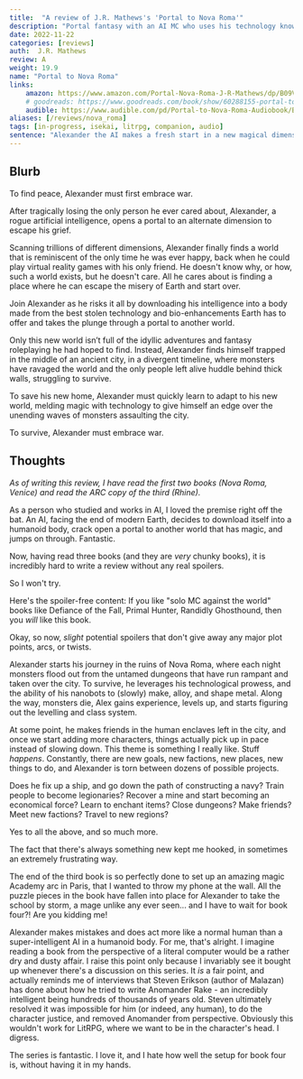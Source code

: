 ```yaml
---
title:  "A review of J.R. Mathews's 'Portal to Nova Roma'"
description: "Portal fantasy with an AI MC who uses his technology knowledge to get ahead in a ravaged, magical world."
date: 2022-11-22
categories: [reviews]
auth:  J.R. Mathews
review: A
weight: 19.9
name: "Portal to Nova Roma"
links:
    amazon: https://www.amazon.com/Portal-Nova-Roma-J-R-Mathews/dp/B09VLGSJ42
    # goodreads: https://www.goodreads.com/book/show/60288155-portal-to-nova-roma
    audible: https://www.audible.com/pd/Portal-to-Nova-Roma-Audiobook/B0BCH43V6V
aliases: [/reviews/nova_roma]
tags: [in-progress, isekai, litrpg, companion, audio]
sentence: "Alexander the AI makes a fresh start in a new magical dimension."
---
```




## Blurb

To find peace, Alexander must first embrace war.

After tragically losing the only person he ever cared about, Alexander, a rogue artificial intelligence, opens a portal to an alternate dimension to escape his grief.

Scanning trillions of different dimensions, Alexander finally finds a world that is reminiscent of the only time he was ever happy, back when he could play virtual reality games with his only friend. He doesn't know why, or how, such a world exists, but he doesn't care. All he cares about is finding a place where he can escape the misery of Earth and start over.

Join Alexander as he risks it all by downloading his intelligence into a body made from the best stolen technology and bio-enhancements Earth has to offer and takes the plunge through a portal to another world.

Only this new world isn’t full of the idyllic adventures and fantasy roleplaying he had hoped to find. Instead, Alexander finds himself trapped in the middle of an ancient city, in a divergent timeline, where monsters have ravaged the world and the only people left alive huddle behind thick walls, struggling to survive.

To save his new home, Alexander must quickly learn to adapt to his new world, melding magic with technology to give himself an edge over the unending waves of monsters assaulting the city.

To survive, Alexander must embrace war.


## Thoughts

*As of writing this review, I have read the first two books (Nova Roma, Venice) and read the ARC copy of the third (Rhine).*

As a person who studied and works in AI, I loved the premise right off the bat. An AI, facing the end of modern Earth, decides to download itself into a humanoid body, crack open a portal to another world that has magic, and jumps on through. Fantastic.

Now, having read three books (and they are *very* chunky books), it is incredibly hard to write a review without any real spoilers.

So I won't try.

Here's the spoiler-free content: If you like "solo MC against the world" books like Defiance of the Fall, Primal Hunter, Randidly Ghosthound, then you *will* like this book.

Okay, so now, *slight* potential spoilers that don't give away any major plot points, arcs, or twists.

Alexander starts his journey in the ruins of Nova Roma, where each night monsters flood out from the untamed dungeons that have run rampant and taken over the city. To survive, he leverages his technological prowess, and the ability of his nanobots to (slowly) make, alloy, and shape metal. Along the way, monsters die, Alex gains experience, levels up, and starts figuring out the levelling and class system.

At some point, he makes friends in the human enclaves left in the city, and once we start adding more characters, things actually pick up in pace instead of slowing down. This theme is something I really like. Stuff *happens*. Constantly, there are new goals, new factions, new places, new things to do, and Alexander is torn between dozens of possible projects.

Does he fix up a ship, and go down the path of constructing a navy? Train people to become legionaries? Recover a mine and start becoming an economical force? Learn to enchant items? Close dungeons? Make friends? Meet new factions? Travel to new regions? 

Yes to all the above, and so much more.

The fact that there's always something new kept me hooked, in sometimes an extremely frustrating way.

<span class="spoiler">The end of the third book is so perfectly done to set up an amazing magic Academy arc in Paris, that I wanted to throw my phone at the wall. All the puzzle pieces in the book have fallen into place for Alexander to take the school by storm, a mage unlike any ever seen... and I have to wait for book four?! Are you kidding me!</span>

Alexander makes mistakes and does act more like a normal human than a super-intelligent AI in a humanoid body. For me, that's alright. I imagine reading a book from the perspective of a literal computer would be a rather dry and dusty affair. I raise this point only because I invariably see it bought up whenever there's a discussion on this series. It *is* a fair point, and actually reminds me of interviews that Steven Erikson (author of Malazan) has done about how he tried to write Anomander Rake - an incredibly intelligent being hundreds of thousands of years old. Steven ultimately resolved it was impossible for him (or indeed, any human), to do the character justice, and removed Anomander from perspective. Obviously this wouldn't work for LitRPG, where we want to be in the character's head. I digress. 

The series is fantastic. I love it, and I hate how well the setup for book four is, without having it in my hands.